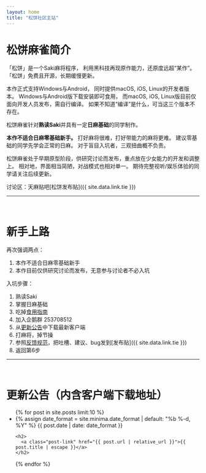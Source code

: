 ```yaml
---
layout: home
title: "松饼社区主站"
---
```


# 松饼麻雀简介

「松饼」是一个Saki麻将程序，
利用黑科技再现原作能力，还原度远超“某作”。
「松饼」免费且开源，长期缓慢更新。

本作正式支持Windows与Android，
同时提供macOS, iOS, Linux的开发者版本。
Windows与Android版下载安装即可食用，
而macOS, iOS, Linux版目前仅面向开发人员发布，需自行编译。
如果不知道“编译”是什么，可当这三个版本不存在。

松饼麻雀针对**熟读Saki**并具有一定**日麻基础**的同学制作。

**本作不适合日麻零基础新手。**
打好麻将很难，打好带能力的麻将更难。
建议零基础的同学先学会正常的日麻。
对于盲目入坑者，三观扭曲概不负责。

松饼麻雀处于早期原型阶段，供研究讨论而发布，重点放在少女能力的开发和调整上。
相对地，界面相当简陋，对战模式也相对单一。
期待完整视听/娱乐体验的同学请关注后续更新。

讨论区：天麻贴吧[松饼发布贴]({{ site.data.link.tie }})  

---
<br />

# <a name="newbie"></a>新手上路

再次强调两点：
1. 本作不适合日麻零基础新手
2. 本作目前仅供研究讨论而发布，无意参与讨论者不必入坑

入坑步骤：
1. 熟读Saki
2. 掌握日麻基础
3. 吃掉[食用指南](/docs/)
4. 加入企鹅群 253708512
5. 从[更新公告](#news)中下载最新客户端
6. 打麻将，掉节操
7. 参照[反馈规范](/feedback/)，把吐槽、建议、bug发到[发布贴]({{ site.data.link.tie }})
8. 返回第6步

---
<br />

# <a name="news" />更新公告（内含客户端下载地址）
<ul class="post-list">
{% for post in site.posts limit:10 %}
  <li>
	{% assign date_format = site.minima.date_format | default: "%b %-d, %Y" %}
	<span class="post-meta">{{ post.date | date: date_format }}</span>

	<h2>
	  <a class="post-link" href="{{ post.url | relative_url }}">{{ post.title | escape }}</a>
	</h2>
  </li>
{% endfor %}
</ul>


